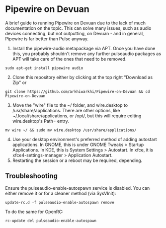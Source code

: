 # Pipewire on Devuan
A brief guide to running Pipewire on Devuan due to the lack of much documentation on the topic. This can solve many issues, such as audio devices connecting, but not outputting, on Devuan - and in general, Pipewire is far better than Pulse anyway.

1. Install the pipewire-audio metapackage via APT. Once you have done this, you probably shouldn't remove any further pulseaudio packages as APT will take care of the ones that need to be removed.
```
sudo apt-get install pipewire audio
```
2.  Clone this repository either by clicking at the top right "Download as Zip" or
```
git clone https://github.com/arkhiwarkhi/Pipewire-on-Devuan && cd Pipewire-on-Devuan
```
3. Move the "wire" file to the ~/ folder, and wire.desktop to /usr/share/applications. There are other options, like ~/.local/share/applications, or /opt/, but this will require editing wire.desktop's Path= entry.
```
mv wire ~/ && sudo mv wire.desktop /usr/share/applications/
```
4. Use your desktop environment's preferred method of adding autostart applications. In GNOME, this is under GNOME Tweaks > Startup Applications. In KDE, this is System Settings > Autostart. In xfce, it is xfce4-settings-manager > Application Autostart.
5. Restarting the session or a reboot may be required, depending.

## Troubleshooting
Ensure the pulseaudio-enable-autospawn service is disabled. You can either remove it or for a cleaner method (via SysVInit):
```
update-rc.d -f pulseaudio-enable-autospawn remove
```
To do the same for OpenRC:
```
rc-update del pulseaudio-enable-autospawn
```
